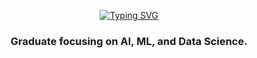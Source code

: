 <p align="center">
<a href="https://git.io/typing-svg"><img src="https://readme-typing-svg.demolab.com?font=Madimi+One&size=37&duration=4500&pause=1000&center=true&vCenter=true&random=false&width=435&lines=Hi+There!+%F0%9F%91%8B;I'm+Manish+Patil" alt="Typing SVG" /></a>
</p>

<h3 align="center">Graduate focusing on AI, ML, and Data Science.</h3>
